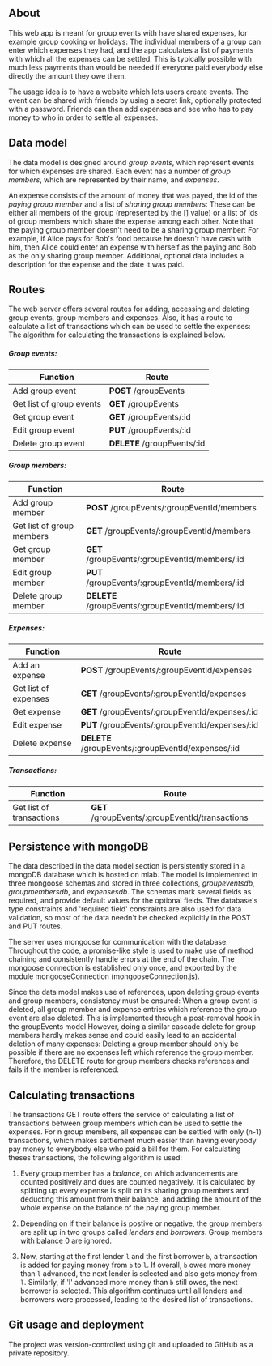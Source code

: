## About
This web app is meant for group events with have shared expenses, for example group cooking or holidays:
The individual members of a group can enter which expenses they had, and the app calculates a list of payments with
which all the expenses can be settled. This is typically possible with much less payments than would be needed if
everyone paid everybody else directly the amount they owe them.

The usage idea is to have a website which lets users create events. The event can be shared with friends by using a
secret link, optionally protected with a password. Friends can then add expenses and see who has to pay money to who
in order to settle all expenses.

## Data model
The data model is designed around *group events*, which represent events for which expenses are shared. Each event has a
number of *group members*, which are represented by their name, and *expenses*. 

An expense consists of the amount of money that was payed, the id of the *paying group member* and a list of 
*sharing group members*: These can be either all members of the group (represented by the [] value) or a list of ids of
group members which share the expense among each other. Note that the paying group member doesn't need to be a sharing 
group member: For example, if Alice pays for Bob's food because he doesn't have cash with him, then Alice could enter
an expense with herself as the paying and Bob as the only sharing group member.
Additional, optional data includes a description for the expense and the date it was paid.

## Routes
The web server offers several routes for adding, accessing and deleting group events, group members and expenses.
Also, it has a route to calculate a list of transactions which can be used to settle the expenses: The algorithm for
calculating the transactions is explained below.

##### Group events:

 [//]: # (TODO: list of group events)

| Function        | Route | 
| ------------- | ------------- |
| Add group event | **POST** /groupEvents |
| Get list of group events | **GET** /groupEvents |
| Get group event | **GET** /groupEvents/:id |
| Edit group event | **PUT** /groupEvents/:id |
| Delete group event | **DELETE** /groupEvents/:id |

##### Group members:

| Function        | Route | 
| ------------- | ------------- |
| Add group member | **POST** /groupEvents/:groupEventId/members |
| Get list of group members | **GET** /groupEvents/:groupEventId/members |
| Get group member | **GET** /groupEvents/:groupEventId/members/:id |
| Edit group member | **PUT** /groupEvents/:groupEventId/members/:id |
| Delete group member | **DELETE** /groupEvents/:groupEventId/members/:id |

##### Expenses:

| Function        | Route | 
| ------------- | ------------- |
| Add an expense | **POST** /groupEvents/:groupEventId/expenses |
| Get list of expenses | **GET** /groupEvents/:groupEventId/expenses |
| Get expense | **GET** /groupEvents/:groupEventId/expenses/:id |
| Edit expense | **PUT** /groupEvents/:groupEventId/expenses/:id |
| Delete expense | **DELETE** /groupEvents/:groupEventId/expenses/:id |

##### Transactions:

| Function        | Route | 
| ------------- | ------------- |
| Get list of transactions | **GET** /groupEvents/:groupEventId/transactions |

## Persistence with mongoDB

The data described in the data model section is persistently stored in a mongoDB database which is hosted on mlab.
The model is implemented in three mongoose schemas and stored in three collections, *groupeventsdb*, *groupmembersdb*,
and *expensesdb*. The schemas mark several fields as required, and provide default values for the optional fields.
The database's type constraints and 'required field' constraints are also used for data validation, so most of the data
needn't be checked explicitly in the POST and PUT routes.

The server uses mongoose for communication with the database: Throughout the code, a promise-like style is used to make
use of method chaining and consistently handle errors at the end of the chain. The mongoose connection is established
only once, and exported by the module mongooseConnection (mongooseConnection.js).

Since the data model makes use of references, upon deleting group events and group members, consistency must be ensured:
When a group event is deleted, all group member and expense entries which reference the group event are also deleted.
This is implemented through a post-removal hook in the groupEvents model
However, doing a similar cascade delete for group members hardly makes sense and could easily lead to an accidental
deletion of many expenses: Deleting a group member should only be possible if there are no expenses left which reference
the group member. Therefore, the DELETE route for group members checks references and fails if the member is referenced.

## Calculating transactions
The transactions GET route offers the service of calculating a list of transactions between group members which can be
used to settle the expenses. For n group members, all expenses can be settled with only (n-1) transactions, which makes
settlement much easier than having everybody pay money to everybody else who paid a bill for them.
For calculating theses transactions, the following algorithm is used:

1. Every group member has a *balance*, on which advancements are counted positively and dues are counted negatively.
   It is calculated by splitting up every expense is split on its sharing group members and deducting this amount from
   their balance, and adding the amount of the whole expense on the balance of the paying group member.
   
2. Depending on if their balance is postive or negative, the group members are split up in two groups called *lenders*
   and *borrowers*. Group members with balance 0 are ignored.
   
3. Now, starting at the first lender `l` and the first borrower `b`, a transaction is added for paying money from `b`
   to `l`. If overall, `b` owes more money than `l` advanced, the next lender is selected and also gets money from `l`.
   Similarly, if 'l' advanced more money than `b` still owes, the next borrower is selected. This algorithm continues
   until all lenders and borrowers were processed, leading to the desired list of transactions.
   
## Git usage and deployment
The project was version-controlled using git  and uploaded to GitHub as a private repository.